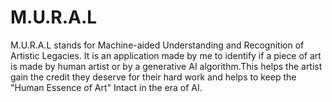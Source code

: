 # M.U.R.A.L
M.U.R.A.L stands for Machine-aided Understanding and Recognition of Artistic Legacies. It is an application made by me to identify if a piece of art is made by human artist or by a generative AI algorithm.This helps the artist gain the credit they deserve for their hard work and helps to keep the "Human Essence of Art" Intact in the era of AI.
